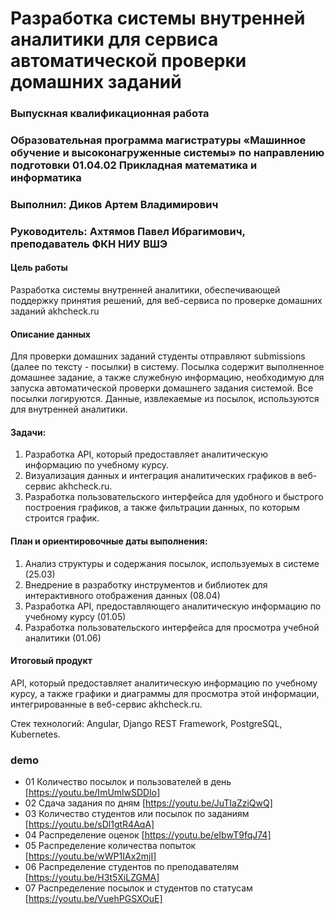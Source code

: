 # Разработка системы внутренней аналитики для сервиса автоматической проверки домашних заданий

### Выпускная квалификационная работа
### Образовательная программа магистратуры «Машинное обучение и высоконагруженные системы» по направлению подготовки 01.04.02 Прикладная математика и информатика

### Выполнил: Диков Артем Владимирович

### Руководитель: Ахтямов Павел Ибрагимович, преподаватель ФКН НИУ ВШЭ

#### Цель работы 
Разработка системы внутренней аналитики, обеспечивающей поддержку принятия решений, 
для веб-сервиса по проверке домашних заданий akhcheck.ru

#### Описание данных
Для проверки домашних заданий студенты отправляют submissions (далее по тексту - посылки) в систему. 
Посылка содержит выполненное домашнее задание, а также служебную информацию, необходимую для запуска автоматической 
проверки домашнего задания системой. Все посылки логируются. 
Данные, извлекаемые из посылок, используются для внутренней аналитики. 

#### Задачи:
1. Разработка API, который предоставляет аналитическую информацию по учебному курсу.
2. Визуализация данных и интеграция аналитических графиков в веб-сервис akhcheck.ru.
3. Разработка пользовательского интерфейса для удобного и быстрого построения графиков, а также фильтрации данных, по которым строится график.

#### План и ориентировочные даты выполнения:
1. Анализ структуры и содержания посылок, используемых в системе (25.03)
2. Внедрение в разработку инструментов и библиотек для интерактивного отображения данных (08.04)
3. Разработка API, предоставляющего аналитическую информацию по учебному курсу (01.05)
4. Разработка пользовательского интерфейса для просмотра учебной аналитики (01.06)

#### Итоговый продукт
API, который предоставляет аналитическую информацию по учебному курсу, а также графики и диаграммы для просмотра этой информации, 
интегрированные в веб-сервис akhcheck.ru.

Стек технологий: Angular, Django REST Framework, PostgreSQL, Kubernetes.

### demo
- 01 Количество посылок и пользователей в день [https://youtu.be/ImUmlwSDDIo]
- 02 Сдача задания по дням [https://youtu.be/JuTIaZziQwQ]
- 03 Количество студентов или посылок по заданиям [https://youtu.be/sDl1gtR4AqA]
- 04 Распределение оценок [https://youtu.be/eIbwT9fqJ74]
- 05 Распределение количества попыток [https://youtu.be/wWP1IAx2mjI]
- 06 Распределение студентов по преподавателям [https://youtu.be/H3t5XiLZGMA]
- 07 Распределение посылок и студентов по статусам [https://youtu.be/VuehPGSXOuE]


